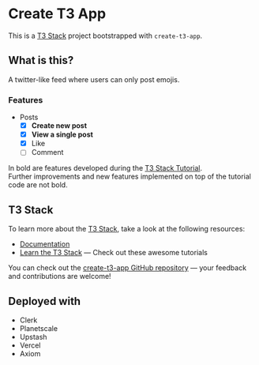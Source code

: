 # Create T3 App

This is a [T3 Stack](https://create.t3.gg/) project bootstrapped with `create-t3-app`.


## What is this?

A twitter-like feed where users can only post emojis.


### Features

 - Posts
   - [x] **Create new post**
   - [x] **View a single post**
   - [x] Like
   - [ ] Comment

 In bold are features developed during the [T3 Stack Tutorial](https://www.youtube.com/watch?v=YkOSUVzOAA4).  
 Further improvements and new features implemented on top of the tutorial code are not bold.


## T3 Stack

To learn more about the [T3 Stack](https://create.t3.gg/), take a look at the following resources:

- [Documentation](https://create.t3.gg/)
- [Learn the T3 Stack](https://create.t3.gg/en/faq#what-learning-resources-are-currently-available) — Check out these awesome tutorials

You can check out the [create-t3-app GitHub repository](https://github.com/t3-oss/create-t3-app) — your feedback and contributions are welcome!


## Deployed with

 - Clerk
 - Planetscale
 - Upstash
 - Vercel
 - Axiom